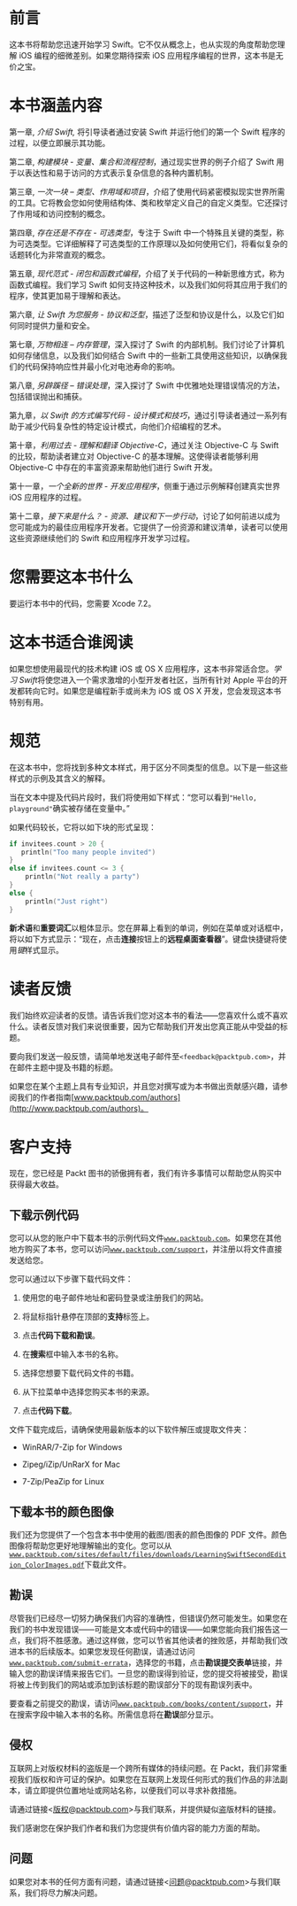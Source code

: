 # 前言

这本书将帮助您迅速开始学习 Swift。它不仅从概念上，也从实现的角度帮助您理解 iOS 编程的细微差别。如果您期待探索 iOS 应用程序编程的世界，这本书是无价之宝。

# 本书涵盖内容

第一章, *介绍 Swift,* 将引导读者通过安装 Swift 并运行他们的第一个 Swift 程序的过程，以便立即展示其功能。

第二章, *构建模块 - 变量、集合和流程控制*，通过现实世界的例子介绍了 Swift 用于以表达性和易于访问的方式表示复杂信息的各种内置机制。

第三章, *一次一块 – 类型、作用域和项目*，介绍了使用代码紧密模拟现实世界所需的工具。它将教会您如何使用结构体、类和枚举定义自己的自定义类型。它还探讨了作用域和访问控制的概念。

第四章, *存在还是不存在 - 可选类型*，专注于 Swift 中一个特殊且关键的类型，称为可选类型。它详细解释了可选类型的工作原理以及如何使用它们，将看似复杂的话题转化为非常直观的概念。

第五章, *现代范式 - 闭包和函数式编程*，介绍了关于代码的一种新思维方式，称为函数式编程。我们学习 Swift 如何支持这种技术，以及我们如何将其应用于我们的程序，使其更加易于理解和表达。

第六章, *让 Swift 为您服务 - 协议和泛型*，描述了泛型和协议是什么，以及它们如何同时提供力量和安全。

第七章, *万物相连 – 内存管理*，深入探讨了 Swift 的内部机制。我们讨论了计算机如何存储信息，以及我们如何结合 Swift 中的一些新工具使用这些知识，以确保我们的代码保持响应性并最小化对电池寿命的影响。

第八章, *另辟蹊径 – 错误处理*，深入探讨了 Swift 中优雅地处理错误情况的方法，包括错误抛出和捕获。

第九章，*以 Swift 的方式编写代码 - 设计模式和技巧*，通过引导读者通过一系列有助于减少代码复杂性的特定设计模式，向他们介绍编程的艺术。

第十章，*利用过去 - 理解和翻译 Objective-C*，通过关注 Objective-C 与 Swift 的比较，帮助读者建立对 Objective-C 的基本理解。这使得读者能够利用 Objective-C 中存在的丰富资源来帮助他们进行 Swift 开发。

第十一章，*一个全新的世界 - 开发应用程序*，侧重于通过示例解释创建真实世界 iOS 应用程序的过程。

第十二章，*接下来是什么？ - 资源、建议和下一步行动*，讨论了如何前进以成为您可能成为的最佳应用程序开发者。它提供了一份资源和建议清单，读者可以使用这些资源继续他们的 Swift 和应用程序开发学习过程。

# 您需要这本书什么

要运行本书中的代码，您需要 Xcode 7.2。

# 这本书适合谁阅读

如果您想使用最现代的技术构建 iOS 或 OS X 应用程序，这本书非常适合您。*学习 Swift*将使您进入一个需求激增的小型开发者社区，当所有针对 Apple 平台的开发都转向它时。如果您是编程新手或尚未为 iOS 或 OS X 开发，您会发现这本书特别有用。

# 规范

在这本书中，您将找到多种文本样式，用于区分不同类型的信息。以下是一些这些样式的示例及其含义的解释。

当在文本中提及代码片段时，我们将使用如下样式：“您可以看到`"Hello, playground"`确实被存储在变量中。”

如果代码较长，它将以如下块的形式呈现：

```swift
if invitees.count > 20 {
   println("Too many people invited")
}
else if invitees.count <= 3 {
    println("Not really a party")
}
else {
    println("Just right")
}
```

**新术语**和**重要词汇**以粗体显示。您在屏幕上看到的单词，例如在菜单或对话框中，将以如下方式显示：“现在，点击**连接**按钮上的**远程桌面查看器**”。键盘快捷键将使用*键*样式显示。

# 读者反馈

我们始终欢迎读者的反馈。请告诉我们您对这本书的看法——您喜欢什么或不喜欢什么。读者反馈对我们来说很重要，因为它帮助我们开发出您真正能从中受益的标题。

要向我们发送一般反馈，请简单地发送电子邮件至`<feedback@packtpub.com>`，并在邮件主题中提及书籍的标题。

如果您在某个主题上具有专业知识，并且您对撰写或为本书做出贡献感兴趣，请参阅我们的作者指南[www.packtpub.com/authors](http://www.packtpub.com/authors)。

# 客户支持

现在，您已经是 Packt 图书的骄傲拥有者，我们有许多事情可以帮助您从购买中获得最大收益。

## 下载示例代码

您可以从您的账户中下载本书的示例代码文件[`www.packtpub.com`](http://www.packtpub.com)。如果您在其他地方购买了本书，您可以访问[`www.packtpub.com/support`](http://www.packtpub.com/support)，并注册以将文件直接发送给您。

您可以通过以下步骤下载代码文件：

1.  使用您的电子邮件地址和密码登录或注册我们的网站。

1.  将鼠标指针悬停在顶部的**支持**标签上。

1.  点击**代码下载和勘误**。

1.  在**搜索**框中输入本书的名称。

1.  选择您想要下载代码文件的书籍。

1.  从下拉菜单中选择您购买本书的来源。

1.  点击**代码下载**。

文件下载完成后，请确保使用最新版本的以下软件解压或提取文件夹：

+   WinRAR/7-Zip for Windows

+   Zipeg/iZip/UnRarX for Mac

+   7-Zip/PeaZip for Linux

## 下载本书的颜色图像

我们还为您提供了一个包含本书中使用的截图/图表的颜色图像的 PDF 文件。颜色图像将帮助您更好地理解输出的变化。您可以从[`www.packtpub.com/sites/default/files/downloads/LearningSwiftSecondEdition_ColorImages.pdf`](http://www.packtpub.com/sites/default/files/downloads/LearningSwiftSecondEdition_ColorImages.pdf)下载此文件。

## 勘误

尽管我们已经尽一切努力确保我们内容的准确性，但错误仍然可能发生。如果您在我们的书中发现错误——可能是文本或代码中的错误——如果您能向我们报告这一点，我们将不胜感激。通过这样做，您可以节省其他读者的挫败感，并帮助我们改进本书的后续版本。如果您发现任何勘误，请通过访问[`www.packtpub.com/submit-errata`](http://www.packtpub.com/submit-errata)，选择您的书籍，点击**勘误提交表单**链接，并输入您的勘误详情来报告它们。一旦您的勘误得到验证，您的提交将被接受，勘误将被上传到我们的网站或添加到该标题的勘误部分下的现有勘误列表中。

要查看之前提交的勘误，请访问[`www.packtpub.com/books/content/support`](https://www.packtpub.com/books/content/support)，并在搜索字段中输入本书的名称。所需信息将在**勘误**部分显示。

## 侵权

互联网上对版权材料的盗版是一个跨所有媒体的持续问题。在 Packt，我们非常重视我们版权和许可证的保护。如果您在互联网上发现任何形式的我们作品的非法副本，请立即提供位置地址或网站名称，以便我们可以寻求补救措施。

请通过链接<版权@packtpub.com>与我们联系，并提供疑似盗版材料的链接。

我们感谢您在保护我们作者和我们为您提供有价值内容的能力方面的帮助。

## 问题

如果您对本书的任何方面有问题，请通过链接<问题@packtpub.com>与我们联系，我们将尽力解决问题。

